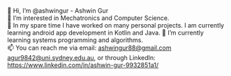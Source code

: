 👋 Hi, I’m @ashwingur - Ashwin Gur<br />
👀 I’m interested in Mechatronics and Computer Science.<br />
📱  In my spare time I have worked on many personal projects. I am currently learning android app development in Kotlin and Java.
🌱 I’m currently learning systems programming and algorithms.<br />
📫 You can reach me via email: ashwingur88@gmail.com agur9842@uni.sydney.edu.au, or through LinkedIn: https://www.linkedin.com/in/ashwin-gur-9932851a1/<br />

<!---
ootmannturbine/ootmannturbine is a ✨ special ✨ repository because its `README.md` (this file) appears on your GitHub profile.
You can click the Preview link to take a look at your changes.
--->
